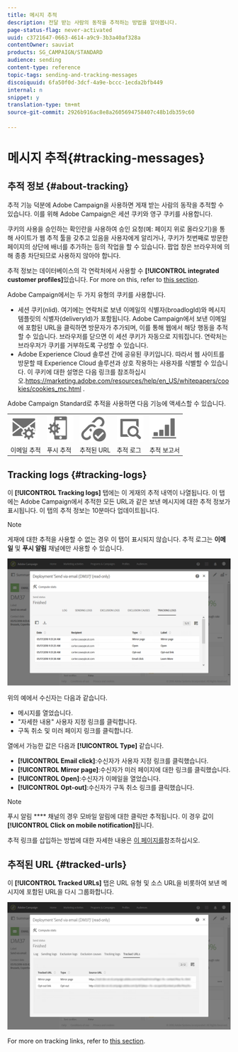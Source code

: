 ```yaml
---
title: 메시지 추적
description: 전달 받는 사람의 동작을 추적하는 방법을 알아봅니다.
page-status-flag: never-activated
uuid: c3721647-0663-4614-a9c9-3b3a40af328a
contentOwner: sauviat
products: SG_CAMPAIGN/STANDARD
audience: sending
content-type: reference
topic-tags: sending-and-tracking-messages
discoiquuid: 6fa50f0d-3dcf-4a9e-bccc-1ecda2bfb449
internal: n
snippet: y
translation-type: tm+mt
source-git-commit: 2926b916ac8e8a2605694758407c48b1db359c60

---
```



# 메시지 추적{#tracking-messages}

## 추적 정보 {#about-tracking}

추적 기능 덕분에 Adobe Campaign을 사용하면 게재 받는 사람의 동작을 추적할 수 있습니다. 이를 위해 Adobe Campaign은 세션 쿠키와 영구 쿠키를 사용합니다.

쿠키의 사용을 승인하는 확인란을 사용하여 승인 요청(예: 페이지 위로 올라오기)을 통해 사이트가 웹 추적 툴을 갖추고 있음을 사용자에게 알리거나, 쿠키가 첫번째로 방문한 페이지의 상단에 배너를 추가하는 등의 작업을 할 수 있습니다. 팝업 창은 브라우저에 의해 종종 차단되므로 사용하지 않아야 합니다.

추적 정보는 데이터베이스의 각 연락처에서 사용할 수 **[!UICONTROL integrated customer profiles]**&#x200B;있습니다. For more on this, refer to [this section](../../audiences/using/integrated-customer-profile.md).

Adobe Campaign에서는 두 가지 유형의 쿠키를 사용합니다.

* 세션 쿠키(nlid). 여기에는 연락처로 보낸 이메일의 식별자(broadlogId)와 메시지 템플릿의 식별자(deliveryId)가 포함됩니다. Adobe Campaign에서 보낸 이메일에 포함된 URL을 클릭하면 방문자가 추가되며, 이를 통해 웹에서 해당 행동을 추적할 수 있습니다. 브라우저를 닫으면 이 세션 쿠키가 자동으로 지워집니다. 연락처는 브라우저가 쿠키를 거부하도록 구성할 수 있습니다.
* Adobe Experience Cloud 솔루션 간에 공유된 쿠키입니다. 따라서 웹 사이트를 방문할 때 Experience Cloud 솔루션과 상호 작용하는 사용자를 식별할 수 있습니다. 이 쿠키에 대한 설명은 다음 링크를 참조하십시오.https://marketing.adobe.com/resources/help/en_US/whitepapers/cookies/cookies_mc.html [](https://marketing.adobe.com/resources/help/en_US/whitepapers/cookies/cookies_mc.html).

Adobe Campaign Standard로 추적을 사용하면 다음 기능에 액세스할 수 있습니다.

<table>
<tr>
    <td valign="top">
        <a href="../../administration/using/configuring-email-channel.md#tracking-parameters"><img width="60px" alt="조건" src="assets/icon_email_parameters.png"/></a>
    </td>
    <td valign="top">
        <a href="https://helpx.adobe.com/campaign/kb/push-tracking.html"><img width="60px" alt="조건" src="assets/icon_push_parameters.png"/></a>
    </td>
    <td valign="top">
        <a href="../../designing/using/links.md#about-tracked-urls"><img width="60px" alt="조건" src="assets/icon_url.png"/></a>
    </td>
        <td valign="top">
          <a href="../../sending/using/tracking-messages.md#tracking-logs"><img width="60px" alt="조건" src="assets/icon_log.png"/></a>
    </td>
    </td>
    <td valign="top">
          <a href="../../reporting/using/tracking-indicators.md"><img width="60px" alt="조건" src="assets/icon_report.png"/></a>

</tr>
<tr>
<td>이메일 추적</td>
<td>푸시 추적</td>
<td>추적된 URL</td>
<td>추적 로그</td>
<td>추적 보고서</td>
</tr>

</table>

## Tracking logs {#tracking-logs}

이 **[!UICONTROL Tracking logs]** 탭에는 이 게재의 추적 내역이 나열됩니다. 이 탭에는 Adobe Campaign에서 추적한 모든 URL과 같은 보낸 메시지에 대한 추적 정보가 표시됩니다. 이 탭의 추적 정보는 10분마다 업데이트됩니다.

>[!NOTE]
>
>게재에 대한 추적을 사용할 수 없는 경우 이 탭이 표시되지 않습니다. 추적 로그는 **이메일** 및 **푸시 알림** 채널에만 사용할 수 있습니다.

![](assets/tracking_logs.png)

위의 예에서 수신자는 다음과 같습니다.

* 메시지를 열었습니다.
* &quot;자세한 내용&quot; 사용자 지정 링크를 클릭합니다.
* 구독 취소 및 미러 페이지 링크를 클릭합니다.

열에서 가능한 값은 다음과 **[!UICONTROL Type]** 같습니다.

* **[!UICONTROL Email click]**:수신자가 사용자 지정 링크를 클릭했습니다.
* **[!UICONTROL Mirror page]**:수신자가 미러 페이지에 대한 링크를 클릭했습니다.
* **[!UICONTROL Open]**:수신자가 이메일을 열었습니다.
* **[!UICONTROL Opt-out]**:수신자가 구독 취소 링크를 클릭했습니다.

>[!NOTE]
>
>푸시 알림 **** 채널의 경우 모바일 알림에 대한 클릭만 추적됩니다. 이 경우 값이 **[!UICONTROL Click on mobile notification]**&#x200B;됩니다.

추적 링크를 삽입하는 방법에 대한 자세한 내용은 [이 페이지를](../../designing/using/links.md#inserting-a-link)참조하십시오.

## 추적된 URL {#tracked-urls}

이 **[!UICONTROL Tracked URLs]** 탭은 URL 유형 및 소스 URL을 비롯하여 보낸 메시지에 포함된 URL을 다시 그룹화합니다.

![](assets/sending_delivery6.png)

For more on tracking links, refer to [this section](../../designing/using/links.md#about-tracked-urls).

